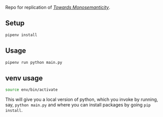 Repo for replication of 
[*Towards Monosemanticity*](https://transformer-circuits.pub/2023/monosemantic-features/index.html).

## Setup

```bash
pipenv install
```

## Usage

```bash
pipenv run python main.py
```

## venv usage 
```bash
source env/bin/activate
```

This will give you a local version of python, which you invoke by running, say, `python main.py` and where you can install packages by going `pip install`. 
